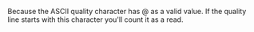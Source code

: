 Because the ASCII quality character has @ as a valid value.
If the quality line starts with this character you'll count it as a read.
